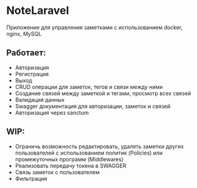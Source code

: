 # NoteLaravel
Приложение для управления заметками с использованием docker, nginx, MySQL

## Работает:
- Авторизация
- Регистрация
- Выход
- CRUD операции для заметок, тегов и связи между ними
- Создание связей между заметкой и тегами, просмотр всех связей
- Валидация данных
- Swagger документация для авторизации, заметок и связей
- Авторизация через sanctum
 
## WIP:
- Ограничь возможность редактировать, удалять заметки других пользователей с
  использованием политик (Policies) или промежуточных программ (Middlewares)
- Реализовать передачу токена в SWAGGER
- Связь заметок с пользователем
- Фильтрация
